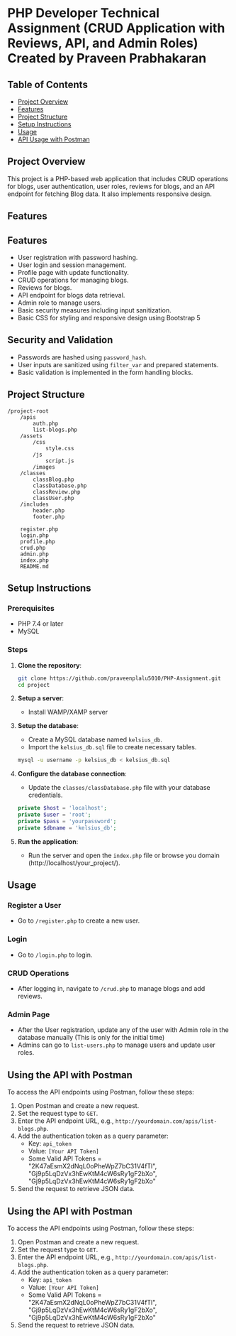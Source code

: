 # PHP Developer Technical Assignment (CRUD Application with Reviews, API, and Admin Roles) Created by Praveen Prabhakaran

## Table of Contents

- [Project Overview](#project-overview)
- [Features](#features)
- [Project Structure](#project-structure)
- [Setup Instructions](#setup-instructions)
- [Usage](#usage)
- [API Usage with Postman](#api-usage-with-postman)

## Project Overview

This project is a PHP-based web application that includes CRUD operations for blogs, user authentication, user roles, reviews for blogs, and an API endpoint for fetching Blog data. It also implements responsive design.

## Features


## Features

- User registration with password hashing.
- User login and session management.
- Profile page with update functionality.
- CRUD operations for managing blogs.
- Reviews for blogs.
- API endpoint for blogs data retrieval.
- Admin role to manage users.
- Basic security measures including input sanitization.
- Basic CSS for styling and responsive design using Bootstrap 5

## Security and Validation

- Passwords are hashed using `password_hash`.
- User inputs are sanitized using `filter_var` and prepared statements.
- Basic validation is implemented in the form handling blocks.

## Project Structure

```
/project-root
    /apis
        auth.php
        list-blogs.php
    /assets
        /css
            style.css
        /js
            script.js
        /images
    /classes
        classBlog.php
        classDatabase.php
        classReview.php
        classUser.php
    /includes
        header.php
        footer.php
    
    register.php
    login.php
    profile.php
    crud.php
    admin.php
    index.php
    README.md
```

## Setup Instructions

### Prerequisites

- PHP 7.4 or later
- MySQL

### Steps

1. **Clone the repository**:

    ```sh
    git clone https://github.com/praveenplalu5010/PHP-Assignment.git
    cd project
    ```

2. **Setup a server**:

    - Install WAMP/XAMP server

3. **Setup the database**:

    - Create a MySQL database named `kelsius_db`.
    - Import the `kelsius_db.sql` file to create necessary tables.

    ```sh
    mysql -u username -p kelsius_db < kelsius_db.sql
    ```

4. **Configure the database connection**:

    - Update the `classes/classDatabase.php` file with your database credentials.

    ```php
    private $host = 'localhost';
    private $user = 'root';
    private $pass = 'yourpassword';
    private $dbname = 'kelsius_db';
    ```

5. **Run the application**:

    - Run the server and open the `index.php` file or browse you domain (http://localhost/your_project/).

## Usage

### Register a User

- Go to `/register.php` to create a new user.

### Login

- Go to `/login.php` to login.

### CRUD Operations

- After logging in, navigate to `/crud.php` to manage blogs and add reviews.

### Admin Page

- After the User registration, update any of the user with Admin role in the database manually (This is only for the initial time)
- Admins can go to `list-users.php` to manage users and update user roles.

## Using the API with Postman

To access the API endpoints using Postman, follow these steps:

1. Open Postman and create a new request.
2. Set the request type to `GET`.
3. Enter the API endpoint URL, e.g., `http://yourdomain.com/apis/list-blogs.php`.
4. Add the authentication token as a query parameter:
   - Key: `api_token`
   - Value: `[Your API Token]`
   - Some Valid API Tokens = "2K47aEsmX2dNqL0oPheWpZ7bC31V4fTl", "Gj9p5LqDzVx3hEwKtM4cW6sRy1gF2bXo", "Gj9p5LqDzVx3hEwKtM4cW6sRy1gF2bXo"
5. Send the request to retrieve JSON data.







## Using the API with Postman

To access the API endpoints using Postman, follow these steps:

1. Open Postman and create a new request.
2. Set the request type to `GET`.
3. Enter the API endpoint URL, e.g., `http://yourdomain.com/apis/list-blogs.php`.
4. Add the authentication token as a query parameter:
   - Key: `api_token`
   - Value: `[Your API Token]`
   - Some Valid API Tokens = "2K47aEsmX2dNqL0oPheWpZ7bC31V4fTl", "Gj9p5LqDzVx3hEwKtM4cW6sRy1gF2bXo", "Gj9p5LqDzVx3hEwKtM4cW6sRy1gF2bXo"
5. Send the request to retrieve JSON data.

